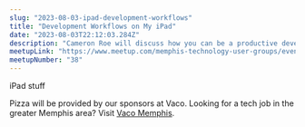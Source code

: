 ```yaml
---
slug: "2023-08-03-ipad-development-workflows"
title: "Development Workflows on My iPad"
date: "2023-08-03T22:12:03.284Z"
description: "Cameron Roe will discuss how you can be a productive developer with an iPad"
meetupLink: "https://www.meetup.com/memphis-technology-user-groups/events/293471137/"
meetupNumber: "38"
---
```


iPad stuff

Pizza will be provided by our sponsors at Vaco. Looking for a tech job in the greater Memphis area? Visit [Vaco Memphis](https://www.vaco.com/locations/memphis-tennessee/).